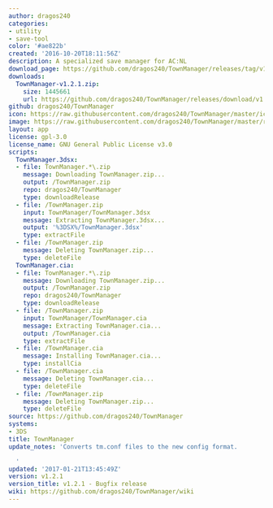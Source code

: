 ```yaml
---
author: dragos240
categories:
- utility
- save-tool
color: '#ae822b'
created: '2016-10-20T18:11:56Z'
description: A specialized save manager for AC:NL
download_page: https://github.com/dragos240/TownManager/releases/tag/v1.2.1
downloads:
  TownManager-v1.2.1.zip:
    size: 1445661
    url: https://github.com/dragos240/TownManager/releases/download/v1.2.1/TownManager-v1.2.1.zip
github: dragos240/TownManager
icon: https://raw.githubusercontent.com/dragos240/TownManager/master/icon.png
image: https://raw.githubusercontent.com/dragos240/TownManager/master/res/banner%20icon.png
layout: app
license: gpl-3.0
license_name: GNU General Public License v3.0
scripts:
  TownManager.3dsx:
  - file: TownManager.*\.zip
    message: Downloading TownManager.zip...
    output: /TownManager.zip
    repo: dragos240/TownManager
    type: downloadRelease
  - file: /TownManager.zip
    input: TownManager/TownManager.3dsx
    message: Extracting TownManager.3dsx...
    output: '%3DSX%/TownManager.3dsx'
    type: extractFile
  - file: /TownManager.zip
    message: Deleting TownManager.zip...
    type: deleteFile
  TownManager.cia:
  - file: TownManager.*\.zip
    message: Downloading TownManager.zip...
    output: /TownManager.zip
    repo: dragos240/TownManager
    type: downloadRelease
  - file: /TownManager.zip
    input: TownManager/TownManager.cia
    message: Extracting TownManager.cia...
    output: /TownManager.cia
    type: extractFile
  - file: /TownManager.cia
    message: Installing TownManager.cia...
    type: installCia
  - file: /TownManager.cia
    message: Deleting TownManager.cia...
    type: deleteFile
  - file: /TownManager.zip
    message: Deleting TownManager.zip...
    type: deleteFile
source: https://github.com/dragos240/TownManager
systems:
- 3DS
title: TownManager
update_notes: 'Converts tm.conf files to the new config format.

  '
updated: '2017-01-21T13:45:49Z'
version: v1.2.1
version_title: v1.2.1 - Bugfix release
wiki: https://github.com/dragos240/TownManager/wiki
---
```

